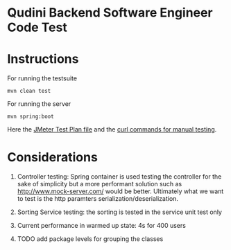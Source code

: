# Qudini Backend Software Engineer Code Test

# Instructions

For running the testsuite 

```
mvn clean test
```

For running the server

```
mvn spring:boot
```

Here the [JMeter Test Plan file](https://github.com/francesco-losciale/java-spring-mvc-codetest/blob/master/Jmeter.Test.Plan.jmx) and the [curl commands for manual testing](https://github.com/francesco-losciale/java-spring-mvc-codetest/blob/master/manual_test_commands.txt). 

# Considerations

1. Controller testing: Spring container is used testing the controller for the sake of simplicity but a more performant solution such as http://www.mock-server.com/ would be better. Ultimately what we want to test is the http paramters serialization/deserialization. 

2. Sorting Service testing: the sorting is tested in the service unit test only

3. Current performance in warmed up state: 4s for 400 users

4. TODO add package levels for grouping the classes
